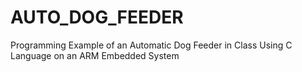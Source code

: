 # AUTO_DOG_FEEDER
Programming Example of an Automatic Dog Feeder in Class Using C Language on an ARM Embedded System
